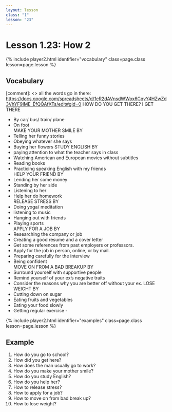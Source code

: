```yaml
---
layout: lesson
class: "1"
lesson: "23"
---
```



# Lesson 1.23: How 2


{% include player2.html identifier="vocabulary" class=page.class lesson=page.lesson %}
## Vocabulary 

[comment]: <>  all the words go in there: https://docs.google.com/spreadsheets/d/1eR2dAVnsdWWox6CqvY4HZwZd3VhYF9IME_EfQQAfXTs/edit#gid=0
HOW DO YOU GET THERE?
I GET THERE 
- By car/ bus/ train/ plane 
- On foot    
MAKE YOUR MOTHER SMILE BY    
- Telling her funny stories
- Obeying whatever she says 
- Buying her flowers
STUDY ENGLISH BY
- paying attention to what the teacher says in class
- Watching American and European movies without subtitles 
- Reading books
- Practicing speaking English with my friends   
HELP YOUR FRIEND BY
- Lending her some money
- Standing by her side 
- Listening to her 
- Help her do homework   
RELEASE STRESS BY
- Doing yoga/ meditation
- listening to music
- Hanging out with friends
- Playing sports   
APPLY FOR A JOB BY
- Researching the company or job
- Creating a good resume and a cover letter
- Get some references from past employers or professors.
- Apply for the job in person, online, or by mail.
- Preparing carefully for the interview 
- Being confident    
MOVE ON FROM A BAD BREAKUP BY
- Surround yourself with supportive people
- Remind yourself of your ex’s negative traits
- Consider the reasons why you are better off without your ex.
LOSE WEIGHT BY
- Cutting down on sugar
- Eating fruits and vegetables
- Eating your food slowly
- Getting regular exercise - 




{% include player2.html identifier="examples" class=page.class lesson=page.lesson %}

## Example
1. How do you go to school?
2. How did you get here?
3. How does the man usually go to work?
4. How do you make your mother smile?
5. How do you study English?
6. How do you help her?
7. How to release stress?
8. How to apply for a job?
9. How to move on from bad break up?
10. How to lose weight?

 
